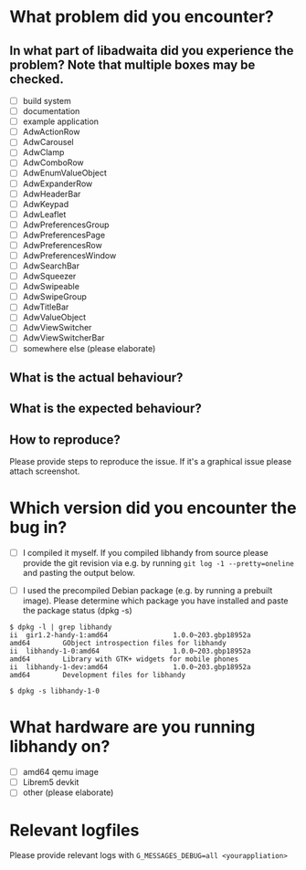 # What problem did you encounter?

## In what part of libadwaita did you experience the problem? Note that multiple boxes may be checked.

 - [ ] build system
 - [ ] documentation
 - [ ] example application
 - [ ] AdwActionRow
 - [ ] AdwCarousel
 - [ ] AdwClamp
 - [ ] AdwComboRow
 - [ ] AdwEnumValueObject
 - [ ] AdwExpanderRow
 - [ ] AdwHeaderBar
 - [ ] AdwKeypad
 - [ ] AdwLeaflet
 - [ ] AdwPreferencesGroup
 - [ ] AdwPreferencesPage
 - [ ] AdwPreferencesRow
 - [ ] AdwPreferencesWindow
 - [ ] AdwSearchBar
 - [ ] AdwSqueezer
 - [ ] AdwSwipeable
 - [ ] AdwSwipeGroup
 - [ ] AdwTitleBar
 - [ ] AdwValueObject
 - [ ] AdwViewSwitcher
 - [ ] AdwViewSwitcherBar
 - [ ] somewhere else (please elaborate)

## What is the actual behaviour?

## What is the expected behaviour?

## How to reproduce?

  Please provide steps to reproduce the issue. If it's a graphical issue please
  attach screenshot.

# Which version did you encounter the bug in?

 - [ ] I compiled it myself. If you compiled libhandy from source please provide the
   git revision via e.g. by running ``git log -1 --pretty=oneline`` and pasting
   the output below.

 - [ ] I used the precompiled Debian package (e.g. by running a prebuilt
   image). Please determine which package you have installed and paste the package status (dpkg -s)

```
$ dpkg -l | grep libhandy
ii  gir1.2-handy-1:amd64                1.0.0~203.gbp18952a                     amd64        GObject introspection files for libhandy
ii  libhandy-1-0:amd64                  1.0.0~203.gbp18952a                     amd64        Library with GTK+ widgets for mobile phones
ii  libhandy-1-dev:amd64                1.0.0~203.gbp18952a                     amd64        Development files for libhandy

$ dpkg -s libhandy-1-0
```

# What hardware are you running libhandy on?

 - [ ] amd64 qemu image
 - [ ] Librem5 devkit
 - [ ] other (please elaborate)

# Relevant logfiles

  Please provide relevant logs with ``G_MESSAGES_DEBUG=all <yourappliation>``

